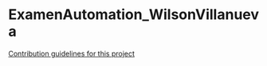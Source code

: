 # ExamenAutomation_WilsonVillanueva
[Contribution guidelines for this project](https://github.com/wilsonray/ExamenAutomation_WilsonVillanueva/tree/develop)
